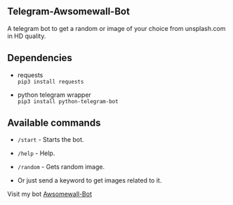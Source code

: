 ## Telegram-Awsomewall-Bot
A telegram bot to get a random or image of your choice from unsplash.com in HD quality.

## Dependencies
- requests\
  ```pip3 install requests```
  
- python telegram wrapper\
  ```pip3 install python-telegram-bot```

## Available commands
- ```/start``` - Starts the bot.

- ```/help``` - Help.

- ```/random``` - Gets random image.

- Or just send a keyword to get images related to it.

Visit my bot [Awsomewall-Bot](https://t.me/cool_wall_bot)
